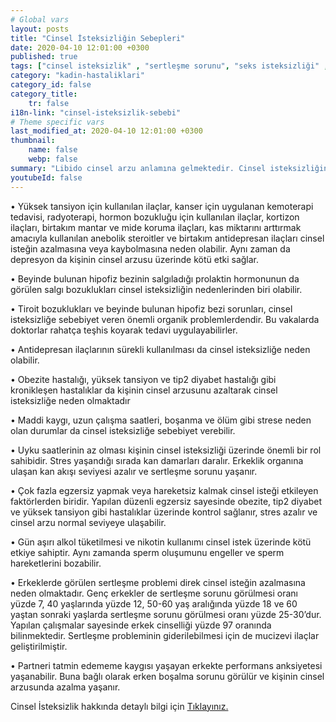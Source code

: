 ```yaml
---
# Global vars
layout: posts
title: "Cinsel İsteksizliğin Sebepleri"
date: 2020-04-10 12:01:00 +0300
published: true
tags: ["cinsel isteksizlik" , "sertleşme sorunu", "seks isteksizliği" , "az libido" , "düşük libido", "cinsel isteksizlik sebebi" , "cinsel isteksizlik nedeni" , "cinsel isteksizlik tedavi" , "iktidarsızlık" , "cinsel isteksizlik ilaç" , "cinsel isteksizlik hormon" , "erkek cinsel isteksizliği" , "kadın cinsel isteksizlik" , "cinsel isteksizlik çözüm" , "cinsel isteksizlik sorun" , "cinsel isteksizlik nedir" , "cinsel isteksizlik nasıl giderilir" , "cinsel isteksizlik niye olur"]
category: "kadin-hastaliklari"
category_id: false
category_title:
    tr: false
i18n-link: "cinsel-isteksizlik-sebebi"
# Theme specific vars
last_modified_at: 2020-04-10 12:01:00 +0300
thumbnail:
    name: false
    webp: false
summary: "Libido cinsel arzu anlamına gelmektedir. Cinsel isteksizliğin birçok nedeni vardır. Genelde partnerler beraber muayene edilmelidir. Tedavi sebebe yöneliktir. Makalemizde cinsel isteksizlik detaylıca anlatılmaktadır."
youtubeId: false
---
```


•	Yüksek tansiyon için kullanılan ilaçlar, kanser için uygulanan kemoterapi tedavisi, radyoterapi, hormon bozukluğu için kullanılan ilaçlar, kortizon ilaçları, birtakım mantar ve mide koruma ilaçları, kas miktarını arttırmak amacıyla kullanılan anebolik steroitler ve birtakım antidepresan ilaçları cinsel isteğin azalmasına veya kaybolmasına neden olabilir. Aynı zaman da depresyon da kişinin cinsel arzusu üzerinde kötü etki sağlar.

•	Beyinde bulunan hipofiz bezinin salgıladığı prolaktin hormonunun da görülen salgı bozuklukları cinsel isteksizliğin nedenlerinden biri olabilir.

•	Tiroit bozuklukları ve beyinde bulunan hipofiz bezi sorunları, cinsel isteksizliğe sebebiyet veren önemli organik problemlerdendir. Bu vakalarda doktorlar rahatça teşhis koyarak tedavi uygulayabilirler.

•	Antidepresan ilaçlarının sürekli kullanılması da cinsel isteksizliğe neden olabilir.

•	Obezite hastalığı, yüksek tansiyon ve tip2 diyabet hastalığı gibi kronikleşen hastalıklar da kişinin cinsel arzusunu azaltarak cinsel isteksizliğe neden olmaktadır

•	Maddi kaygı, uzun çalışma saatleri, boşanma ve ölüm gibi strese neden olan durumlar da cinsel isteksizliğe sebebiyet verebilir.

•	Uyku saatlerinin az olması kişinin cinsel isteksizliği üzerinde önemli bir rol sahibidir. Stres yaşandığı sırada kan damarları daralır. Erkeklik organına ulaşan kan akışı seviyesi azalır ve sertleşme sorunu yaşanır.

•	Çok fazla egzersiz yapmak veya hareketsiz kalmak cinsel isteği etkileyen faktörlerden biridir. Yapılan düzenli egzersiz sayesinde obezite, tip2 diyabet ve yüksek tansiyon gibi hastalıklar üzerinde kontrol sağlanır, stres azalır ve cinsel arzu normal seviyeye ulaşabilir.

•	Gün aşırı alkol tüketilmesi ve nikotin kullanımı cinsel istek üzerinde kötü etkiye sahiptir. Aynı zamanda sperm oluşumunu engeller ve sperm hareketlerini bozabilir.

•	Erkeklerde görülen sertleşme problemi direk cinsel isteğin azalmasına neden olmaktadır. Genç erkekler de sertleşme sorunu görülmesi oranı yüzde 7, 40 yaşlarında yüzde 12, 50-60 yaş aralığında yüzde 18 ve 60 yaştan sonraki yaşlarda sertleşme sorunu görülmesi oranı yüzde 25-30’dur. Yapılan çalışmalar sayesinde erkek cinselliği yüzde 97 oranında bilinmektedir. Sertleşme probleminin giderilebilmesi için de mucizevi ilaçlar geliştirilmiştir.

•	Partneri tatmin edememe kaygısı yaşayan erkekte performans anksiyetesi yaşanabilir. Buna bağlı olarak erken boşalma sorunu görülür ve kişinin cinsel arzusunda azalma yaşanır.    

Cinsel İsteksizlik hakkında detaylı bilgi için [Tıklayınız.](https://www.onoluroloji.com/cinsel-isteksizlik)
